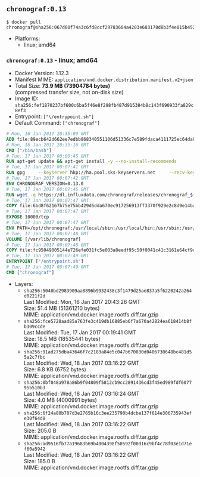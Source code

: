 ## `chronograf:0.13`

```console
$ docker pull chronograf@sha256:067d60f74a3c6fd8ccf29783664a4203e683178d8b3f4e015b4526dfb53ce6a7
```

-	Platforms:
	-	linux; amd64

### `chronograf:0.13` - linux; amd64

-	Docker Version: 1.12.3
-	Manifest MIME: `application/vnd.docker.distribution.manifest.v2+json`
-	Total Size: **73.9 MB (73904784 bytes)**  
	(compressed transfer size, not on-disk size)
-	Image ID: `sha256:fef1870237bf600c6ba5f46e8f298fb487d915384b8c143f690933fa829c8ef3`
-	Entrypoint: `["\/entrypoint.sh"]`
-	Default Command: `["chronograf"]`

```dockerfile
# Mon, 16 Jan 2017 20:35:09 GMT
ADD file:89ecb642d662ee7edbb868340551106d51336c7e589fdaca4111725ec64da957 in / 
# Mon, 16 Jan 2017 20:35:16 GMT
CMD ["/bin/bash"]
# Tue, 17 Jan 2017 00:00:45 GMT
RUN apt-get update && apt-get install -y --no-install-recommends 		ca-certificates 		curl 		wget 	&& rm -rf /var/lib/apt/lists/*
# Tue, 17 Jan 2017 00:07:41 GMT
RUN gpg     --keyserver hkp://ha.pool.sks-keyservers.net     --recv-keys 05CE15085FC09D18E99EFB22684A14CF2582E0C5
# Tue, 17 Jan 2017 00:07:42 GMT
ENV CHRONOGRAF_VERSION=0.13.0
# Tue, 17 Jan 2017 00:07:46 GMT
RUN wget -q https://dl.influxdata.com/chronograf/releases/chronograf_${CHRONOGRAF_VERSION}_amd64.deb.asc &&     wget -q https://dl.influxdata.com/chronograf/releases/chronograf_${CHRONOGRAF_VERSION}_amd64.deb &&     gpg --batch --verify chronograf_${CHRONOGRAF_VERSION}_amd64.deb.asc chronograf_${CHRONOGRAF_VERSION}_amd64.deb &&     dpkg -i chronograf_${CHRONOGRAF_VERSION}_amd64.deb &&     rm -f chronograf_${CHRONOGRAF_VERSION}_amd64.deb*
# Tue, 17 Jan 2017 00:07:47 GMT
COPY file:6bd8f62167b75e75bb429d6dda670ec917256913ff3370f929e2c8d9e14b475e in /etc/chronograf/chronograf.conf 
# Tue, 17 Jan 2017 00:07:47 GMT
EXPOSE 10000/tcp
# Tue, 17 Jan 2017 00:07:47 GMT
ENV PATH=/opt/chronograf:/usr/local/sbin:/usr/local/bin:/usr/sbin:/usr/bin:/sbin:/bin
# Tue, 17 Jan 2017 00:07:48 GMT
VOLUME [/var/lib/chronograf]
# Tue, 17 Jan 2017 00:07:48 GMT
COPY file:fc95049005144e726efe031fc5e003a8eedf95c50f0041c41c3161e64cf9dbbe in /entrypoint.sh 
# Tue, 17 Jan 2017 00:07:49 GMT
ENTRYPOINT ["/entrypoint.sh"]
# Tue, 17 Jan 2017 00:07:49 GMT
CMD ["chronograf"]
```

-	Layers:
	-	`sha256:5040bd2983909aa8896b9932438c3f1479d25ae837a5f6220242a264d0221f2d`  
		Last Modified: Mon, 16 Jan 2017 20:43:26 GMT  
		Size: 51.4 MB (51361210 bytes)  
		MIME: application/vnd.docker.image.rootfs.diff.tar.gzip
	-	`sha256:fce5728aad85a763fe3c419db16885eb6f7a670a42824ea618414b8fb309ccde`  
		Last Modified: Tue, 17 Jan 2017 00:19:41 GMT  
		Size: 18.5 MB (18535441 bytes)  
		MIME: application/vnd.docker.image.rootfs.diff.tar.gzip
	-	`sha256:91ad275dba43646f7c2183a84e5c047b670830d0406730648bc481d55a2c7fbc`  
		Last Modified: Wed, 18 Jan 2017 03:16:22 GMT  
		Size: 6.8 KB (6752 bytes)  
		MIME: application/vnd.docker.image.rootfs.diff.tar.gzip
	-	`sha256:0bf048a978a86b9f04809f5812cb9cc2891436cd3f45ed989fdf607795b510b3`  
		Last Modified: Wed, 18 Jan 2017 03:16:24 GMT  
		Size: 4.0 MB (4000991 bytes)  
		MIME: application/vnd.docker.image.rootfs.diff.tar.gzip
	-	`sha256:6f24a80b707d3e2765b16c3ee235790b4dcbe137f614e306735943efe30f64d8`  
		Last Modified: Wed, 18 Jan 2017 03:16:22 GMT  
		Size: 205.0 B  
		MIME: application/vnd.docker.image.rootfs.diff.tar.gzip
	-	`sha256:ad9516fb77a19683b69b4004398f50592f00d16c9bf4c78f03e1d71ef60a5942`  
		Last Modified: Wed, 18 Jan 2017 03:16:22 GMT  
		Size: 185.0 B  
		MIME: application/vnd.docker.image.rootfs.diff.tar.gzip
